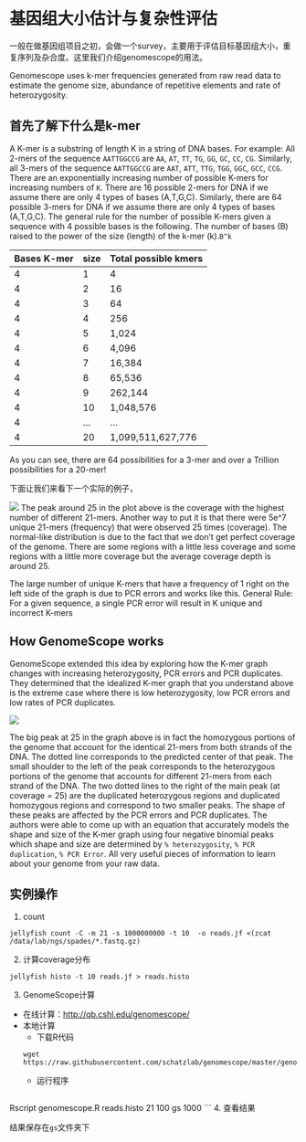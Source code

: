 # 基因组大小估计与复杂性评估
一般在做基因组项目之初，会做一个survey，主要用于评估目标基因组大小，重复序列及杂合度。这里我们介绍genomescope的用法。

Genomescope uses k-mer frequencies generated from raw read data to estimate the genome size, abundance of repetitive elements and rate of heterozygosity.

## 首先了解下什么是k-mer
A K-mer is a substring of length K in a string of DNA bases. For example: All 2-mers of the sequence `AATTGGCCG` are `AA`, `AT`, `TT`, `TG`, `GG`, `GC`, `CC`, `CG`. Similarly, all 3-mers of the sequence `AATTGGCCG` are `AAT`, `ATT`, `TTG`, `TGG`, `GGC`, `GCC`, `CCG`. There are an exponentially increasing number of possible K-mers for increasing numbers of `K`. There are 16 possible 2-mers for DNA if we assume there are only 4 types of bases (A,T,G,C). Similarly, there are 64 possible 3-mers for DNA if we assume there are only 4 types of bases (A,T,G,C). The general rule for the number of possible K-mers given a sequence with 4 possible bases is the following. The number of bases (B) raised to the power of the size (length) of the k-mer (k).`B^k`

Bases	K-mer | size |	Total possible kmers
--- | --- | ---
4	| 1	| 4
4	| 2	| 16
4	| 3	| 64
4	| 4	| 256
4	| 5	| 1,024
4	| 6	| 4,096
4	| 7	| 16,384
4	| 8	| 65,536
4	| 9	| 262,144
4	| 10 |	1,048,576
4	| …	| …
4	| 20 |	1,099,511,627,776

As you can see, there are 64 possibilities for a 3-mer and over a Trillion possibilities for a 20-mer!

下面让我们来看下一个实际的例子，

![](https://isugenomics.github.io/bioinformatics-workbook/assets/images/genomescope/coveragexfrequency_0.png)
The peak around 25 in the plot above is the coverage with the highest number of different 21-mers. Another way to put it is that there were 5e^7 unique 21-mers (frequency) that were observed 25 times (coverage). The normal-like distribution is due to the fact that we don’t get perfect coverage of the genome. There are some regions with a little less coverage and some regions with a little more coverage but the average coverage depth is around 25.

The large number of unique K-mers that have a frequency of 1 right on the left side of the graph is due to PCR errors and works like this. General Rule: For a given sequence, a single PCR error will result in K unique and incorrect K-mers

## How GenomeScope works
GenomeScope extended this idea by exploring how the K-mer graph changes with increasing heterozygosity, PCR errors and PCR duplicates. They determined that the idealized K-mer graph that you understand above is the extreme case where there is low heterozygosity, low PCR errors and low rates of PCR duplicates.

![](https://isugenomics.github.io/bioinformatics-workbook/assets/images/genomescope/screen_shot_2017-02-16_at_7.31.20_am.png)

The big peak at 25 in the graph above is in fact the homozygous portions of the genome that account for the identical 21-mers from both strands of the DNA. The dotted line corresponds to the predicted center of that peak. The small shoulder to the left of the peak corresponds to the heterozygous portions of the genome that accounts for different 21-mers from each strand of the DNA. The two dotted lines to the right of the main peak (at coverage = 25) are the duplicated heterozygous regions and duplicated homozygous regions and correspond to two smaller peaks. The shape of these peaks are affected by the PCR errors and PCR duplicates. The authors were able to come up with an equation that accurately models the shape and size of the K-mer graph using four negative binomial peaks which shape and size are determined by `% heterozygosity`, `% PCR duplication`, `% PCR Error`. All very useful pieces of information to learn about your genome from your raw data.

## 实例操作

1. count

```
jellyfish count -C -m 21 -s 1000000000 -t 10  -o reads.jf <(zcat /data/lab/ngs/spades/*.fastq.gz)
```
2. 计算coverage分布
```
jellyfish histo -t 10 reads.jf > reads.histo
```
3. GenomeScope计算
  * 在线计算：http://qb.cshl.edu/genomescope/
  * 本地计算
    * 下载R代码
    ```
    wget https://raw.githubusercontent.com/schatzlab/genomescope/master/genomescope.R
    ```
    * 运行程序
    ```
Rscript genomescope.R reads.histo 21 100 gs 1000
    ```
4. 查看结果

结果保存在`gs`文件夹下  
